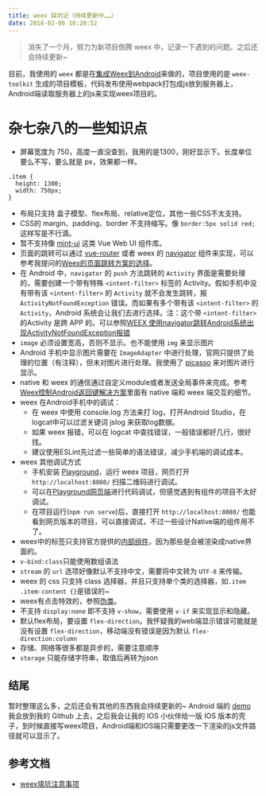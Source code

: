 ```yaml
---
title: weex 踩坑记（持续更新中……）
date: 2018-02-06 16:20:52
---
```


> 消失了一个月，努力为新项目倒腾 weex 中，记录一下遇到的问题。之后还会持续更新~

目前，我使用的 `weex` 都是在[集成Weex到Android](http://weex.apache.org/cn/guide/integrate-to-your-app.html)来做的，项目使用的是 `weex-toolkit` 生成的项目模板，代码发布使用webpack打包成js放到服务器上，Android端读取服务器上的js来实现weex项目的。

# 杂七杂八的一些知识点

* 屏幕宽度为 750，高度一直没查到，我用的是1300，刚好显示下。长度单位要么不写，要么就是 px，效果都一样。
```
.item {
  height: 1300;
  width: 750px;
}
```
* 布局只支持 盒子模型、flex布局、relative定位，其他一些CSS不太支持。
* CSS的 margin、padding、border 不支持缩写。像 `border:5px solid red;` 这样写是不行滴。
* 暂不支持像 [mint-ui](http://mint-ui.github.io/#!/zh-cn) 这类 Vue Web UI 组件库。
* 页面的跳转可以通过 [vue-router](https://router.vuejs.org/zh-cn/) 或者 weex 的 [navigator](http://weex.apache.org/cn/references/modules/navigator.html) 组件来实现，可以参考我提问的[Weex的页面跳转方案的选择](https://segmentfault.com/q/1010000009999942)。
* 在 Android 中，`navigator` 的 `push` 方法跳转的 `Activity` 界面是需要处理的，需要创建一个带有特殊 `<intent-filter>` 标签的 Activity。假如手机中没有带有该 `<intent-filter>` 的 `Activity` 就不会发生跳转，报 `ActivityNotFoundException` 错误。而如果有多个带有该 `<intent-filter>` 的`Activity`，Android 系统会让我们去进行选择。注：这个带 `<intent-filter>` 的Activity 是跨 APP 的。可以参照[WEEX 使用navigator跳转Android系统出现ActivityNotFoundException报错](http://blog.csdn.net/violetjack0808/article/details/74390249)
* `image` 必须设置宽高，否则不显示。也不能使用 `img` 来显示图片
* Android 手机中显示图片需要在 `ImageAdapter` 中进行处理，官网只提供了处理的位置（有注释），但未对图片进行处理。我使用了 [picasso](https://github.com/square/picasso) 来对图片进行显示。
* native 和 weex 的通信通过自定义module或者发送全局事件来完成。参考[Weex控制Android返回键解决方案](http://blog.csdn.net/violetjack0808/article/details/74002599)里面有 native 端和 weex 端交互的细节。
* weex 在Android手机中的调试：
  * 在 weex 中使用 console.log 方法来打 log，打开Android Studio，在 logcat中可以过滤关键词 jslog 来获取log数据。
  * 如果 weex 报错，可以在 logcat 中查找错误，一般错误都好几行，很好找。
  * 建议使用ESLint先过滤一些简单的语法错误，减少手机端的调试成本。
* weex 其他调试方式
  * 手机安装 [Playground](http://weex.apache.org/cn/playground.html)，运行 weex 项目，网页打开 `http://localhost:8080/` 扫描二维码进行调试。
  * 可以在[Playground网页端](http://dotwe.org/vue/025db54e37123ab5336a4b848397660f)进行代码调试，但感觉遇到有组件的项目不太好调试。
  * 在项目运行(`npm run serve`)后，直接打开 `http://localhost:8080/` 也能看到网页版本的项目，可以直接调试，不过一些设计Native端的组件用不了。
* weex中的标签只支持官方提供的[内部组件](http://weex.apache.org/cn/references/components/index.html)，因为那些是会被渲染成native界面的。
* `v-bind:class`只能使用数组语法
* `stream` 的 `url` 选项好像默认不支持中文，需要将中文转为 `UTF-8` 来传输。
* weex 的 css 只支持 class 选择器，并且只支持单个类的选择器，如`.item .item-content {}`是错误的~
* weex有点击特效的，参照[伪类](http://weex.apache.org/cn/references/common-style.html#伪类-v0-9-5)。
* 不支持 `display:none` 即不支持 `v-show`，需要使用 `v-if` 来实现显示和隐藏。
* 默认flex布局，要设置 `flex-direction`。我怀疑我的web端显示错误可能就是没有设置 `flex-direction`，移动端没有错误是因为默认 `flex-direction:column`
* 存储、网络等很多都是异步的，需要注意顺序
* `storage` 只能存储字符串，取值后再转为json

## 结尾
暂时整理这么多，之后还会有其他的东西我会持续更新的~
Android 端的 [demo](https://github.com/violetjack/WeexComponents) 我会放到我的 Github 上去，之后我会让我的 IOS 小伙伴给一版 IOS 版本的壳子，到时候直接写weex项目，Android端和IOS端只需要更改一下渲染的js文件路径就可以显示了。

## 参考文档
* [weex填坑注意事项](https://github.com/dreamochi/DayDayUp/issues/77)